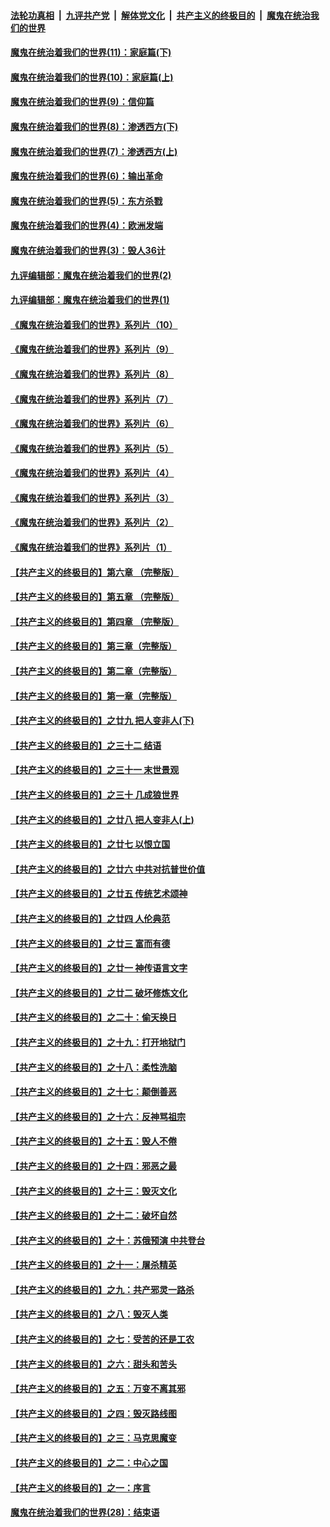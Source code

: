 

####  [法轮功真相](../../../../basic/blob/master/README.md?t=09262103) &nbsp;|&nbsp; [九评共产党](../../../../9ping.md/blob/master/README.md?t=09262103) &nbsp;|&nbsp; [解体党文化](../../../../jtdwh.md/blob/master/README.md?t=09262103)  &nbsp;|&nbsp; [共产主义的终极目的](../../../../gczydzjmd.md/blob/master/README.md?t=09262103) &nbsp;|&nbsp; [魔鬼在统治我们的世界](../../../../mgztzwmdsj.md/blob/master/README.md?t=09262103) 

#### [魔鬼在统治着我们的世界(11)：家庭篇(下)](../pages/nsc422/n10440961.md?t=09262103) 

#### [魔鬼在统治着我们的世界(10)：家庭篇(上)](../pages/nsc422/n10435448.md?t=09262103) 

#### [魔鬼在统治着我们的世界(9)：信仰篇](../pages/nsc422/n10432159.md?t=09262103) 

#### [魔鬼在统治着我们的世界(8)：渗透西方(下)](../pages/nsc422/n10429603.md?t=09262103) 

#### [魔鬼在统治着我们的世界(7)：渗透西方(上)](../pages/nsc422/n10426013.md?t=09262103) 

#### [魔鬼在统治着我们的世界(6)：输出革命](../pages/nsc422/n10421536.md?t=09262103) 

#### [魔鬼在统治着我们的世界(5)：东方杀戮](../pages/nsc422/n10417707.md?t=09262103) 

#### [魔鬼在统治着我们的世界(4)：欧洲发端](../pages/nsc422/n10414890.md?t=09262103) 

#### [魔鬼在统治着我们的世界(3)：毁人36计](../pages/nsc422/n10411583.md?t=09262103) 

#### [九评编辑部：魔鬼在统治着我们的世界(2)](../pages/nsc422/n10410036.md?t=09262103) 

#### [九评编辑部：魔鬼在统治着我们的世界(1)](../pages/nsc422/n10406825.md?t=09262103) 

#### [《魔鬼在统治着我们的世界》系列片（10）](../pages/nsc422/n12292670.md?t=09262103) 

#### [《魔鬼在统治着我们的世界》系列片（9）](../pages/nsc422/n12290859.md?t=09262103) 

#### [《魔鬼在统治着我们的世界》系列片（8）](../pages/nsc422/n12287445.md?t=09262103) 

#### [《魔鬼在统治着我们的世界》系列片（7）](../pages/nsc422/n12283425.md?t=09262103) 

#### [《魔鬼在统治着我们的世界》系列片（6）](../pages/nsc422/n12282314.md?t=09262103) 

#### [《魔鬼在统治着我们的世界》系列片（5）](../pages/nsc422/n12281419.md?t=09262103) 

#### [《魔鬼在统治着我们的世界》系列片（4）](../pages/nsc422/n12274024.md?t=09262103) 

#### [《魔鬼在统治着我们的世界》系列片（3）](../pages/nsc422/n12271322.md?t=09262103) 

#### [《魔鬼在统治着我们的世界》系列片（2）](../pages/nsc422/n12269049.md?t=09262103) 

#### [《魔鬼在统治着我们的世界》系列片（1）](../pages/nsc422/n12267575.md?t=09262103) 

#### [【共产主义的终极目的】第六章 （完整版）](../pages/nsc422/n11428913.md?t=09262103) 

#### [【共产主义的终极目的】第五章 （完整版）](../pages/nsc422/n11428912.md?t=09262103) 

#### [【共产主义的终极目的】第四章 （完整版）](../pages/nsc422/n11428907.md?t=09262103) 

#### [【共产主义的终极目的】第三章（完整版）](../pages/nsc422/n11428848.md?t=09262103) 

#### [【共产主义的终极目的】第二章（完整版）](../pages/nsc422/n11428831.md?t=09262103) 

#### [【共产主义的终极目的】第一章（完整版）](../pages/nsc422/n11417651.md?t=09262103) 

#### [【共产主义的终极目的】之廿九 把人变非人(下)](../pages/nsc422/n11344140.md?t=09262103) 

#### [【共产主义的终极目的】之三十二 结语](../pages/nsc422/n11360535.md?t=09262103) 

#### [【共产主义的终极目的】之三十一 末世景观](../pages/nsc422/n11351129.md?t=09262103) 

#### [【共产主义的终极目的】之三十 几成狼世界](../pages/nsc422/n11348280.md?t=09262103) 

#### [【共产主义的终极目的】之廿八 把人变非人(上)](../pages/nsc422/n11340492.md?t=09262103) 

#### [【共产主义的终极目的】之廿七 以恨立国](../pages/nsc422/n11336944.md?t=09262103) 

#### [【共产主义的终极目的】之廿六 中共对抗普世价值](../pages/nsc422/n11324785.md?t=09262103) 

#### [【共产主义的终极目的】之廿五 传统艺术颂神](../pages/nsc422/n11296396.md?t=09262103) 

#### [【共产主义的终极目的】之廿四 人伦典范](../pages/nsc422/n11296397.md?t=09262103) 

#### [【共产主义的终极目的】之廿三 富而有德](../pages/nsc422/n11283598.md?t=09262103) 

#### [【共产主义的终极目的】之廿一 神传语言文字](../pages/nsc422/n11263265.md?t=09262103) 

#### [【共产主义的终极目的】之廿二 破坏修炼文化](../pages/nsc422/n11245728.md?t=09262103) 

#### [【共产主义的终极目的】之二十：偷天换日](../pages/nsc422/n11238846.md?t=09262103) 

#### [【共产主义的终极目的】之十九：打开地狱门](../pages/nsc422/n11206376.md?t=09262103) 

#### [【共产主义的终极目的】之十八：柔性洗脑](../pages/nsc422/n11199994.md?t=09262103) 

#### [【共产主义的终极目的】之十七：颠倒善恶](../pages/nsc422/n11179782.md?t=09262103) 

#### [【共产主义的终极目的】之十六：反神骂祖宗](../pages/nsc422/n11166798.md?t=09262103) 

#### [【共产主义的终极目的】之十五：毁人不倦](../pages/nsc422/n11166792.md?t=09262103) 

#### [【共产主义的终极目的】之十四：邪恶之最](../pages/nsc422/n11150249.md?t=09262103) 

#### [【共产主义的终极目的】之十三：毁灭文化](../pages/nsc422/n11135227.md?t=09262103) 

#### [【共产主义的终极目的】之十二：破坏自然](../pages/nsc422/n11135214.md?t=09262103) 

#### [【共产主义的终极目的】之十：苏俄预演 中共登台](../pages/nsc422/n11118424.md?t=09262103) 

#### [【共产主义的终极目的】之十一：屠杀精英](../pages/nsc422/n11118442.md?t=09262103) 

#### [【共产主义的终极目的】之九：共产邪灵一路杀](../pages/nsc422/n11114139.md?t=09262103) 

#### [【共产主义的终极目的】之八：毁灭人类](../pages/nsc422/n11108503.md?t=09262103) 

#### [【共产主义的终极目的】之七：受苦的还是工农](../pages/nsc422/n11101809.md?t=09262103) 

#### [【共产主义的终极目的】之六：甜头和苦头](../pages/nsc422/n11096971.md?t=09262103) 

#### [【共产主义的终极目的】之五：万变不离其邪](../pages/nsc422/n11091285.md?t=09262103) 

#### [【共产主义的终极目的】之四：毁灭路线图](../pages/nsc422/n11086284.md?t=09262103) 

#### [【共产主义的终极目的】之三：马克思魔变](../pages/nsc422/n11061941.md?t=09262103) 

#### [【共产主义的终极目的】之二：中心之国](../pages/nsc422/n11047728.md?t=09262103) 

#### [【共产主义的终极目的】之一：序言](../pages/nsc422/n11086077.md?t=09262103) 

#### [魔鬼在统治着我们的世界(28)：结束语](../pages/nsc422/n10936246.md?t=09262103) 

